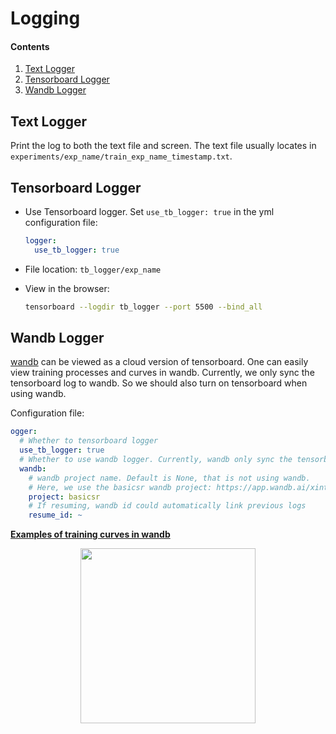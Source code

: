 # Logging

#### Contents

1. [Text Logger](#Text-Logger)
1. [Tensorboard Logger](#Tensorboard-Logger)
1. [Wandb Logger](#Wandb-Logger)

## Text Logger

Print the log to both the text file and screen. The text file usually locates in `experiments/exp_name/train_exp_name_timestamp.txt`.

## Tensorboard Logger

- Use Tensorboard logger. Set `use_tb_logger: true` in the yml configuration file:

    ```yml
    logger:
      use_tb_logger: true
    ```

- File location: `tb_logger/exp_name`
- View in the browser:

    ```bash
    tensorboard --logdir tb_logger --port 5500 --bind_all
    ```

## Wandb Logger

[wandb](https://www.wandb.com/) can be viewed as a cloud version of tensorboard. One can easily view training processes and curves in wandb. Currently, we only sync the tensorboard log to wandb. So we should also turn on tensorboard when using wandb.

Configuration file:

```yml
ogger:
  # Whether to tensorboard logger
  use_tb_logger: true
  # Whether to use wandb logger. Currently, wandb only sync the tensorboard log. So we should also turn on tensorboard when using wandb
  wandb:
    # wandb project name. Default is None, that is not using wandb.
    # Here, we use the basicsr wandb project: https://app.wandb.ai/xintao/basicsr
    project: basicsr
    # If resuming, wandb id could automatically link previous logs
    resume_id: ~
```

**[Examples of training curves in wandb](https://app.wandb.ai/xintao/basicsr)**

<p align="center">
<a href="https://app.wandb.ai/xintao/basicsr" target="_blank">
   <img src="../assets/wandb.jpg" height="280">
</a></p>
